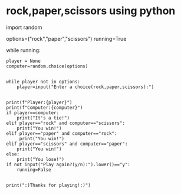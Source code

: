 # rock,paper,scissors using python
import random


options=("rock","paper","scissors")
running=True

while running:


    player = None
    computer=random.choice(options)


    while player not in options:
        player=input("Enter a choice(rock,paper,scissors):")


    print(f"Player:{player}")
    print(f"Computer:{computer}")
    if player==computer:
        print("It's a tie!")
    elif player=="rock" and computer=="scissors":
        print("You win!")
    elif player=="paper" and computer=="rock":
         print("You win!")
    elif player=="scissors" and computer=="paper":
        print("You win!")
    else:
        print("You lose!")
    if not input("Play again?(y/n):").lower()=="y":
        running=False


    print(":)Thanks for playing!:)")
